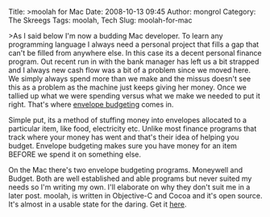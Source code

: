 Title: >moolah for Mac
Date: 2008-10-13 09:45
Author: mongrol
Category: The Skreegs
Tags: moolah, Tech
Slug: moolah-for-mac

\>As I said below I'm now a budding Mac developer. To learn any
programming language I always need a personal project that fills a gap
that can't be filled from anywhere else. In this case its a decent
personal finance program. Out recent run in with the bank manager has
left us a bit strapped and I always new cash flow was a bit of a problem
since we moved here. We simply always spend more than we make and the
missus doesn't see this as a problem as the machine just keeps giving
her money. Once we tallied up what we were spending versus what we make
we needed to put it right. That's where [envelope budgeting][] comes in.

Simple put, its a method of stuffing money into envelopes allocated to a
particular item, like food, electricity etc. Unlike most finance
programs that track where your money has went and that's their idea of
helping you budget. Envelope budgeting makes sure you have money for an
item BEFORE we spend it on something else.

On the Mac there's two envelope budgeting programs. Moneywell and
Budget. Both are well established and able programs but never suited my
needs so I'm writing my own. I'll elaborate on why they don't suit me in
a later post. moolah, is written in Objective-C and Cocoa and it's open
source. It's almost in a usable state for the daring. Get it [here][].

  [envelope budgeting]: http://www.daveramsey.com/etc/cms/index.cfm?intContentID=3461
  [here]: http://code.google.com/p/moolah/
